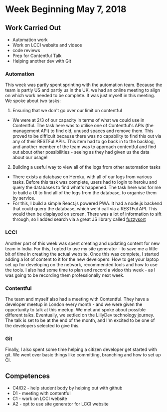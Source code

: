 # Week Beginning May 7, 2018

## Work Carried Out
* Automation work
* Work on LCCI website and videos
* code reviews
* Prep for Contentful Talk
* Helping another dev with Git

### Automation
This week was partly spent sprinting with the automation team. Because the team is partly US and partly us in the UK, we had an online meeting to align on which work needed to be complete. It was just myself in this meeting. We spoke about two tasks:
1. Ensuring that we don't go over our limit on contentful
  * We were at 2/3 of our capacity in terms of what we could use in Contentful. The task here was to utilise one of Contentful's APIs (the management API) to find old, unused spaces and remove them. This proved to be difficult because there was no capability to find this out via any of their RESTFul APIs. This item had to go back in to the backlog, and another member of the team was to approach contentful and find out about other possibilities - seeing as they had given us the data about our usage!
2. Building a useful way to view all of the logs from other automation tasks
  * There exists a database on Heroku, with all of our logs from various tasks. Before this task was complete, users had to login to heroku and query the databases to find what's happened. The task here was for me to build a UI to find all of the logs from the database, to organise them by service. 
  * For this, I build a simple React.js powered PWA. It had a node.js backend that could query the database, which we'd call via a RESTFul API. This would then be displayed on screen. There was a lot of information to sift through, so I added search via a great JS library called [fuzzysort](https://github.com/farzher/fuzzysort)

### LCCI
Another part of this week was spent creating and updating content for new team in India. For this, I opted to use my site generator - to save me a little bit of time in creating the actual website. Once this was complete, I started adding a lot of content to it for the new developers: How to get your laptop set up for developing on the network, recommended tools and how to use the tools. I also had some time to plan and record a video this week - as I was going to be recording them professionally next week.

### Contentful
The team and myself also had a meeting with Contentful. They have a developer meetup in London every month - and we were given the opportunity to talk at this meetup. We met and spoke about possible different talks. Eventually, we settled on the LillyDev technology journey. The talk is set to be at the end of the month, and I'm excited to be one of the developers selected to give this.

### Git
Finally, I also spent some time helping a citizen developer get started with git. We went over basic things like committing, branching and how to set up CI.

## Competences
* C4/D2 - help student body by helping out with github
* D1 - meeting with contentful
* C1 - work on LCCI website
* A2 - opt to use site generator for LCCI website